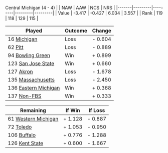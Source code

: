Central Michigan (4 - 4)
|       |   NAW   |   AAW   |   NCS   |   NRS   |
|-------|---------|---------|---------|---------|
| Value |  -3.417 |  -0.427 |   6.034 |   3.557 |
| Rank  |     119 |     118 |     129 |     115 |

| Played                    | Outcome    |  Change  |
|---------------------------|------------|----------|
|  16 [Michigan              ](Michigan.md)| Loss       | -  0.604 |
|  62 [Pitt                  ](Pitt.md)| Loss       | -  0.889 |
|  94 [Bowling Green         ](BowlingGreen.md)| Win        | +  0.899 |
| 123 [San Jose State        ](SanJoseState.md)| Win        | +  0.660 |
| 127 [Akron                 ](Akron.md)| Loss       | -  1.678 |
| 135 [Massachusetts         ](Massachusetts.md)| Loss       | -  2.450 |
| 136 [Eastern Michigan      ](EasternMichigan.md)| Win        | +  0.368 |
| 137 [Non-FBS               ](NonFBS.md)| Win        | +  0.333 |

| Remaining                 |  If Win  |  If Loss |
|---------------------------|----------|----------|
|  61 [Western Michigan      ](WesternMichigan.md)| +  1.128 | -  0.887 |
|  72 [Toledo                ](Toledo.md)| +  1.053 | -  0.950 |
| 106 [Buffalo               ](Buffalo.md)| +  0.776 | -  1.288 |
| 126 [Kent State            ](KentState.md)| +  0.600 | -  1.667 |

